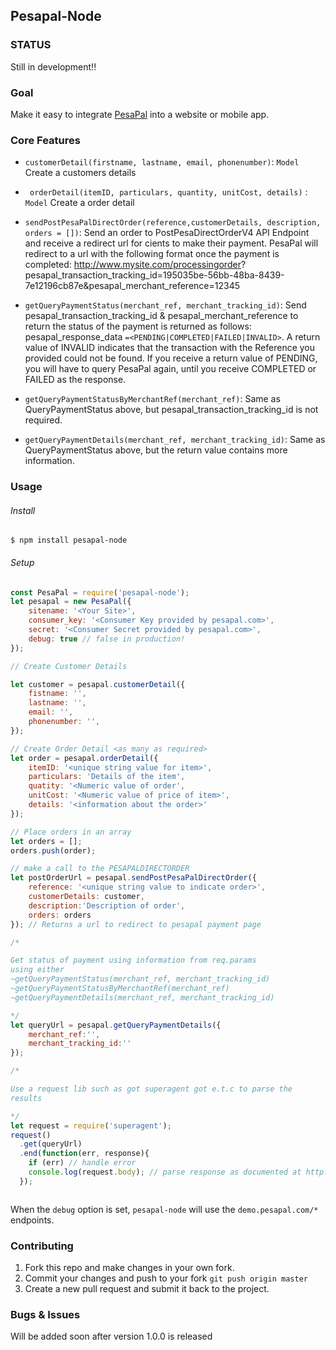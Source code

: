 ## Pesapal-Node

### STATUS

Still in development!!

### Goal

Make it easy to integrate [PesaPal](https://www.pesapal.com) into a website or mobile app.

### Core Features
- `customerDetail(firstname, lastname, email, phonenumber)`: `Model` Create a customers details

- ` orderDetail(itemID, particulars, quantity, unitCost, details)` : `Model` Create a order detail

- `sendPostPesaPalDirectOrder(reference,customerDetails, description, orders = [])`: Send an order to PostPesaDirectOrderV4 API Endpoint and receive a redirect url for cients to make their payment. PesaPal will redirect to a url with the following format once the payment is completed:
http://www.mysite.com/processingorder? pesapal_transaction_tracking_id=195035be-56bb-48ba-8439-7e12196cb87e&pesapal_merchant_reference=12345

- `getQueryPaymentStatus(merchant_ref, merchant_tracking_id)`: Send pesapal_transaction_tracking_id & pesapal_merchant_reference to return the status of the payment is returned as follows: pesapal_response_data `=<PENDING|COMPLETED|FAILED|INVALID>`. A return value of INVALID indicates that the transaction with the Reference you provided could not be found. If you receive a return value of PENDING, you will have to query PesaPal again, until you receive COMPLETED or FAILED as the response.

- `getQueryPaymentStatusByMerchantRef(merchant_ref)`: Same as QueryPaymentStatus above, but pesapal_transaction_tracking_id is not required.

- `getQueryPaymentDetails(merchant_ref, merchant_tracking_id)`: Same as QueryPaymentStatus above, but the return value contains more information.

### Usage

###### Install

```shell
$ npm install pesapal-node
```

###### Setup
```javascript
const PesaPal = require('pesapal-node');
let pesapal = new PesaPal({
    sitename: '<Your Site>',
    consumer_key: '<Consumer Key provided by pesapal.com>',
    secret: '<Consumer Secret provided by pesapal.com>',
    debug: true // false in production!
});

// Create Customer Details

let customer = pesapal.customerDetail({
    fistname: '',
    lastname: '',
    email: '',
    phonenumber: '',
});

// Create Order Detail <as many as required>
let order = pesapal.orderDetail({
    itemID: '<unique string value for item>',
    particulars: 'Details of the item',
    quatity: '<Numeric value of order',
    unitCost: '<Numeric value of price of item>',
    details: '<information about the order>'
});

// Place orders in an array
let orders = [];
orders.push(order);

// make a call to the PESAPALDIRECTORDER
let postOrderUrl = pesapal.sendPostPesaPalDirectOrder({
    reference: '<unique string value to indicate order>',
    customerDetails: customer,
    description:'Description of order',
    orders: orders
}); // Returns a url to redirect to pesapal payment page

/* 

Get status of payment using information from req.params
using either 
~getQueryPaymentStatus(merchant_ref, merchant_tracking_id)
~getQueryPaymentStatusByMerchantRef(merchant_ref)
~getQueryPaymentDetails(merchant_ref, merchant_tracking_id)

*/
let queryUrl = pesapal.getQueryPaymentDetails({
    merchant_ref:'',
    merchant_tracking_id:''
});

/* 

Use a request lib such as got superagent got e.t.c to parse the
results

*/
let request = require('superagent');
request()
  .get(queryUrl)
  .end(function(err, response){
    if (err) // handle error
    console.log(request.body); // parse response as documented at http://developer.pesapal.com/how-to-integrate/api-reference
  });



```
When the `debug` option is set, `pesapal-node` will use the `demo.pesapal.com/*` endpoints.
    


### Contributing

1. Fork this repo and make changes in your own fork.
2. Commit your changes and push to your fork `git push origin master`
3. Create a new pull request and submit it back to the project.


### Bugs & Issues
Will be added soon after version 1.0.0 is released

